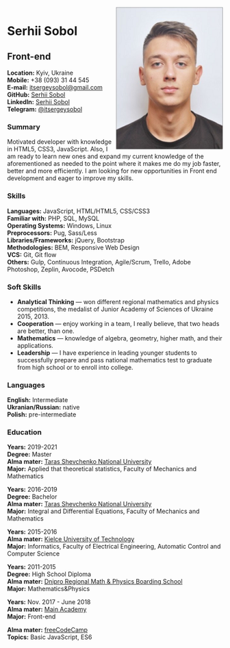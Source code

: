 <img src="me.png" align="right" width="250" height="333"/>

# Serhii Sobol
## Front-end
**Location:** Kyiv, Ukraine  
**Mobile:** +38 (093) 31 44 545  
**E-mail:** itsergeysobol@gmail.com   
**GitHub:** [Serhii Sobol](https://github.com/itsergeysobolit)  
**LinkedIn:** [Serhii Sobol](https://www.linkedin.com/in/serhiisobol/)  
**Telegram:** [@itsergeysobol](https://t.me/itsergeysobol)    


### Summary

Motivated developer with knowledge in HTML5, CSS3, JavaScript. Also, I am ready to learn new ones and expand my current knowledge of the aforementioned as needed to the point where it makes me do my job faster, better and more efficiently. I am looking for new opportunities in Front end development and eager to improve my skills.

### Skills

**Languages:** JavaScript, HTML/HTML5, CSS/CSS3   
**Familiar with:** PHP, SQL, MySQL    
**Operating Systems:** Windows, Linux   
**Preprocessors:** Pug, Sass/Less  
**Libraries/Frameworks:** jQuery, Bootstrap  
**Methodologies:** BEM, Responsive Web Design  
**VCS:** Git, Git flow  
**Others:** Gulp, Continuous Integration, Agile/Scrum, Trello, Adobe Photoshop, Zeplin, Avocode, PSDetch 

### Soft Skills

* **Analytical Thinking**  — won different regional mathematics and physics competitions, the medalist of Junior Academy of Sciences of Ukraine 2015, 2013.
* **Cooperation** — enjoy working in a team, I really believe, that two heads are better, than one.
* **Mathematics** — knowledge of algebra, geometry, higher math, and their applications.
* **Leadership** — I have experience in leading younger students to successfully prepare and pass national mathematics test to graduate from high school or to enroll into college.  

### Languages

**English:** Intermediate       
**Ukranian/Russian:** native  
**Polish:** pre-intermediate  

### Education

**Years:** 2019-2021    
**Degree:** Master       
**Alma mater:** [Taras Shevchenko National University](http://www.univ.kiev.ua/en/)    
**Major:** Applied that theoretical statistics, Faculty of Mechanics and Mathematics    

**Years:** 2016-2019  
**Degree:** Bachelor  
**Alma mater:** [Taras Shevchenko National University](http://www.univ.kiev.ua/en/)  
**Major:** Integral and Differential Equations, Faculty of Mechanics and Mathematics  

**Years:** 2015-2016  
**Alma mater:** [Kielce University of Technology](https://international.tu.kielce.pl/)   
**Major:** Informatics, Faculty of Electrical Engineering, Automatic Control and Computer Science  

**Years:** 2011-2015  
**Degree:** High School Diploma  
**Alma mater:** [Dnipro Regional Math & Physics Boarding School](https://www.dolifmp.inf.ua/)  
**Major:** Mathematics&Physics   

**Years:** Nov. 2017 - June 2018  
**Alma mater:** [Main Academy](https://mainacademy.ua/)    
**Major:** Front-end

**Alma mater:** [freeCodeCamp](https://learn.freecodecamp.org/)    
**Topics:** Basic JavaScript, ES6 
